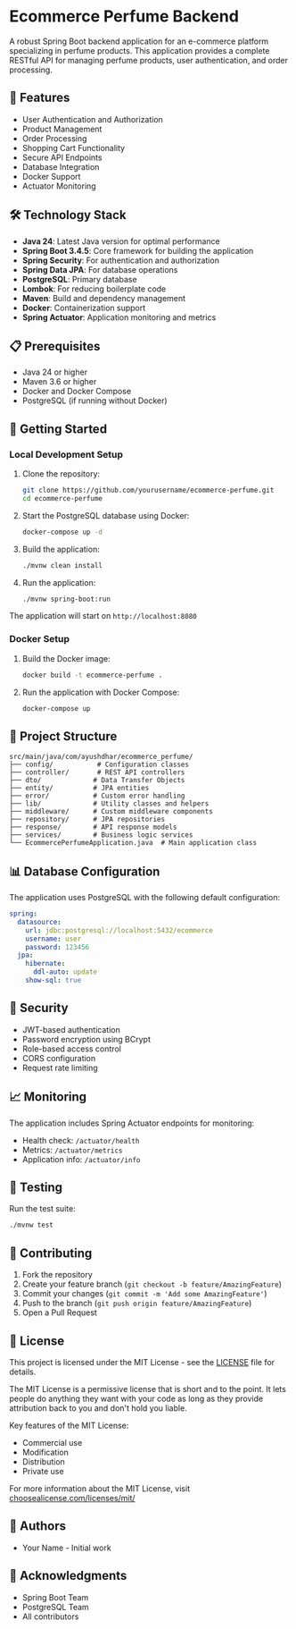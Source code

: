 # Ecommerce Perfume Backend

A robust Spring Boot backend application for an e-commerce platform specializing in perfume products. This application provides a complete RESTful API for managing perfume products, user authentication, and order processing.

## 🚀 Features

- User Authentication and Authorization
- Product Management
- Order Processing
- Shopping Cart Functionality
- Secure API Endpoints
- Database Integration
- Docker Support
- Actuator Monitoring

## 🛠️ Technology Stack

- **Java 24**: Latest Java version for optimal performance
- **Spring Boot 3.4.5**: Core framework for building the application
- **Spring Security**: For authentication and authorization
- **Spring Data JPA**: For database operations
- **PostgreSQL**: Primary database
- **Lombok**: For reducing boilerplate code
- **Maven**: Build and dependency management
- **Docker**: Containerization support
- **Spring Actuator**: Application monitoring and metrics

## 📋 Prerequisites

- Java 24 or higher
- Maven 3.6 or higher
- Docker and Docker Compose
- PostgreSQL (if running without Docker)

## 🚀 Getting Started

### Local Development Setup

1. Clone the repository:

   ```bash
   git clone https://github.com/yourusername/ecommerce-perfume.git
   cd ecommerce-perfume
   ```

2. Start the PostgreSQL database using Docker:

   ```bash
   docker-compose up -d
   ```

3. Build the application:

   ```bash
   ./mvnw clean install
   ```

4. Run the application:
   ```bash
   ./mvnw spring-boot:run
   ```

The application will start on `http://localhost:8080`

### Docker Setup

1. Build the Docker image:

   ```bash
   docker build -t ecommerce-perfume .
   ```

2. Run the application with Docker Compose:
   ```bash
   docker-compose up
   ```

## 📁 Project Structure

```
src/main/java/com/ayushdhar/ecommerce_perfume/
├── config/           # Configuration classes
├── controller/       # REST API controllers
├── dto/             # Data Transfer Objects
├── entity/          # JPA entities
├── error/           # Custom error handling
├── lib/             # Utility classes and helpers
├── middleware/      # Custom middleware components
├── repository/      # JPA repositories
├── response/        # API response models
├── services/        # Business logic services
└── EcommercePerfumeApplication.java  # Main application class
```

## 📊 Database Configuration

The application uses PostgreSQL with the following default configuration:

```yaml
spring:
  datasource:
    url: jdbc:postgresql://localhost:5432/ecommerce
    username: user
    password: 123456
  jpa:
    hibernate:
      ddl-auto: update
    show-sql: true
```

## 🔐 Security

- JWT-based authentication
- Password encryption using BCrypt
- Role-based access control
- CORS configuration
- Request rate limiting

## 📈 Monitoring

The application includes Spring Actuator endpoints for monitoring:

- Health check: `/actuator/health`
- Metrics: `/actuator/metrics`
- Application info: `/actuator/info`

## 🧪 Testing

Run the test suite:

```bash
./mvnw test
```

## 📝 Contributing

1. Fork the repository
2. Create your feature branch (`git checkout -b feature/AmazingFeature`)
3. Commit your changes (`git commit -m 'Add some AmazingFeature'`)
4. Push to the branch (`git push origin feature/AmazingFeature`)
5. Open a Pull Request

## 📄 License

This project is licensed under the MIT License - see the [LICENSE](LICENSE) file for details.

The MIT License is a permissive license that is short and to the point. It lets people do anything they want with your code as long as they provide attribution back to you and don't hold you liable.

Key features of the MIT License:

- Commercial use
- Modification
- Distribution
- Private use

For more information about the MIT License, visit [choosealicense.com/licenses/mit/](https://choosealicense.com/licenses/mit/)

## 👥 Authors

- Your Name - Initial work

## 🙏 Acknowledgments

- Spring Boot Team
- PostgreSQL Team
- All contributors
